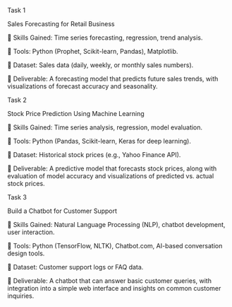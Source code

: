 Task 1

Sales Forecasting for Retail Business


🔹 Skills Gained: Time series forecasting, regression, trend analysis.

🔹 Tools: Python (Prophet, Scikit-learn, Pandas), Matplotlib.

🔹 Dataset: Sales data (daily, weekly, or monthly sales numbers).

🔹 Deliverable: A forecasting model that predicts future sales trends,
with visualizations of forecast accuracy and seasonality.




Task 2

Stock Price Prediction Using Machine Learning

🔹 Skills Gained: Time series analysis, regression, model evaluation.

🔹 Tools: Python (Pandas, Scikit-learn, Keras for deep learning).

🔹 Dataset: Historical stock prices (e.g., Yahoo Finance API).

🔹 Deliverable: A predictive model that forecasts stock prices, along
with evaluation of model accuracy and visualizations of predicted vs.
actual stock prices.



Task 3

Build a Chatbot for Customer Support


🔹 Skills Gained: Natural Language Processing (NLP), chatbot development,
user interaction.

🔹 Tools: Python (TensorFlow, NLTK), Chatbot.com, AI-based conversation
design tools.

🔹 Dataset: Customer support logs or FAQ data.

🔹 Deliverable: A chatbot that can answer basic customer queries, with
integration into a simple web interface and insights on common customer
inquiries.